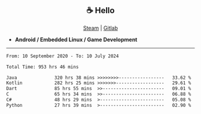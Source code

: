 <h2 align="center"> ☕ Hello </h2>

<p align="center">
  <a href="https://steamcommunity.com/id/Niforances/">Steam</a> |
  <a href="https://gitlab.com/niforances">Gitlab</a>
</p>

 - **Android / Embedded Linux / Game Development**

------

<!--START_SECTION:waka-->

```txt
From: 10 September 2020 - To: 10 July 2024

Total Time: 953 hrs 46 mins

Java              320 hrs 38 mins >>>>>>>>-----------------   33.62 %
Kotlin            282 hrs 25 mins >>>>>>>------------------   29.61 %
Dart              85 hrs 55 mins  >>-----------------------   09.01 %
C                 65 hrs 34 mins  >>-----------------------   06.88 %
C#                48 hrs 29 mins  >------------------------   05.08 %
Python            27 hrs 39 mins  >------------------------   02.90 %
```

<!--END_SECTION:waka-->

